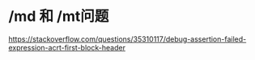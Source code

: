 
# /md 和 /mt问题
https://stackoverflow.com/questions/35310117/debug-assertion-failed-expression-acrt-first-block-header